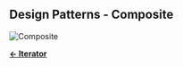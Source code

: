 ## Design Patterns - Composite

![Composite](IteratorAndComposite.jpg)

[**<- Iterator**](../Iterator)
<!--|
[**Composite ->**](../Composite)-->
